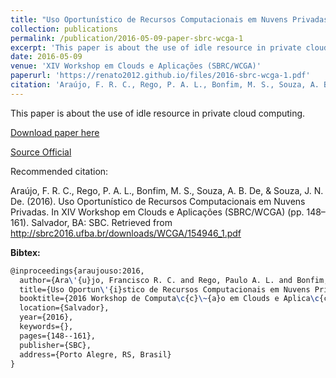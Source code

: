 ```yaml
---
title: "Uso Oportunístico de Recursos Computacionais em Nuvens Privadas"
collection: publications
permalink: /publication/2016-05-09-paper-sbrc-wcga-1
excerpt: 'This paper is about the use of idle resource in private cloud computing.'
date: 2016-05-09
venue: 'XIV Workshop em Clouds e Aplicações (SBRC/WCGA)'
paperurl: 'https://renato2012.github.io/files/2016-sbrc-wcga-1.pdf'
citation: 'Araújo, F. R. C., Rego, P. A. L., Bonfim, M. S., Souza, A. B. De, & Souza, J. N. De. (2016). &quot;Uso Oportunístico de Recursos Computacionais em Nuvens Privadas.&quot; <i>In XIV Workshop em Clouds e Aplicações (SBRC/WCGA)</i>. (pp. 148--161). Salvador, BA: SBC.'
---
```

This paper is about the use of idle resource in private cloud computing.

[Download paper here](https://renato2012.github.io/files/2016-sbrc-wcga-1.pdf)

[Source Official](http://sbrc2016.ufba.br/downloads/WCGA/154946_1.pdf)

Recommended citation:

Araújo, F. R. C., Rego, P. A. L., Bonfim, M. S., Souza, A. B. De, & Souza, J. N. De. (2016). Uso Oportunístico de Recursos Computacionais em Nuvens Privadas. In XIV Workshop em Clouds e Aplicações (SBRC/WCGA) (pp. 148–161). Salvador, BA: SBC. Retrieved from http://sbrc2016.ufba.br/downloads/WCGA/154946_1.pdf

**Bibtex:**

```tex
@inproceedings{araujouso:2016,
  author={Ara\'{u}jo, Francisco R. C. and Rego, Paulo A. L. and Bonfim, Michel S and de Souza, Alisson B and de Souza, Jos\'{e} N},
  title={Uso Oportun\'{i}stico de Recursos Computacionais em Nuvens Privadas},
  booktitle={2016 Workshop de Computa\c{c}\~{a}o em Clouds e Aplica\c{c}\'{o}es (SBRC/WCGA)},
  location={Salvador},
  year={2016},
  keywords={},
  pages={148--161},
  publisher={SBC},
  address={Porto Alegre, RS, Brasil}
}
```
